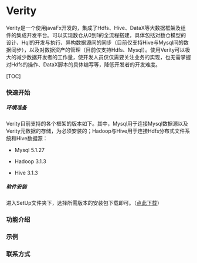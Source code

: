# Verity

​	Verity是一个使用javaFx开发的，集成了Hdfs、Hive、DataX等大数据框架及组件的集成开发平台。可以实现数仓从0到1的全流程搭建，具体包括对数仓模型的设计、Hql的开发与执行、异构数据源间的同步（目前仅支持Hive与Mysql间的数据同步），以及对数据资产的管理（目前仅支持Hdfs、Mysql）。使用Verity可以极大的减少数据开发者的工作量，使开发人员仅仅需要关注业务的实现，也无需掌握对Hdfs的操作、DataX脚本的具体编写等，降低开发者的开发难度。

[TOC]

### 快速开始

##### 环境准备

​	Verity目前支持的各个框架的版本如下。其中，Mysql用于连接Mysql数据源以及Verity元数据的存储，为必须安装的；Hadoop与Hive用于连接Hdfs分布式文件系统和Hive数据源：

- Mysql	5.1.27

- Hadoop	3.1.3

- Hive	3.1.3

##### 软件安装

进入SetUp文件夹下，选择所需版本的安装包下载即可。（[点此下载](./SetUp/)）

### 功能介绍

### 示例

### 联系方式